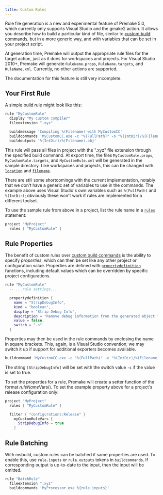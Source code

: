 ```yaml
---
title: Custom Rules
---
```


Rule file generation is a new and experimental feature of Premake 5.0, which currently only supports Visual Studio and the gmake2 action. It allows you describe how to build a particular kind of file, similar to [custom build commands](Custom-Build-Commands.md), but in a more generic way, and with variables that can be set in your project script.

At generation time, Premake will output the appropriate rule files for the target action, just as it does for workspaces and projects.  For Visual Studio 2010+, Premake will generate `RuleName.props`, `RuleName.targets`, and `RuleName.xml`. Currently, no other actions are supported.

The documentation for this feature is still very incomplete.


## Your First Rule

A simple build rule might look like this:

```lua
rule "MyCustomRule"
  display "My custom compiler"
  fileextension ".xyz"

  buildmessage 'Compiling %(Filename) with MyCustomCC'
  buildcommands 'MyCustomCC.exe -c "%(FullPath)" -o "%(IntDir)/%(Filename).obj"'
  buildoutputs '%(IntDir)/%(Filename).obj'
```

This rule will pass all files in project with the ".xyz" file extension through the specified build command. At export time, the files `MyCustomRule.props`, `MyCustomRule.targets`, and `MyCustomRule.xml` will be generated in the sample directory. Like workspaces and projects, this can be changed with [`location`](location.md) and [`filename`](filename.md).

There are still some shortcomings with the current implementation, notably that we don't have a generic set of variables to use in the commands. The example above uses Visual Studio's own variables such as `%(FullPath)` and `%(IntDir)`; obviously these won't work if rules are implemented for a different toolset.

To use the sample rule from above in a project, list the rule name in a [`rules`](rules.md) statement:

```lua
project "MyProject"
  rules { "MyCustomRule" }
```


## Rule Properties

The benefit of custom rules over [custom build commands](Custom-Build-Commands.md) is the ability to specify *properties*, which can then be set like any other project or configuration value. Properties are defined with [`propertydefinition`](propertydefinition.md) functions, including default values which can be overridden by specific project configurations.

```lua
rule "MyCustomRule"
  -- ...rule settings...

  propertydefinition {
    name = "StripDebugInfo",
    kind = "boolean",
    display = "Strip Debug Info",
    description = "Remove debug information from the generated object files"
    value = false,
    switch = "-s"
  }
```

Properties may then be used in the rule commands by enclosing the name in square brackets. This, again, is a Visual Studio convention; we may switch it up if support for additional exporters becomes available.

```lua
buildcommand 'MyCustomCC.exe -c "%(FullPath)" -o "%(IntDir)/%(Filename).obj" [StripDebugInfo]
```

The string `[StripDebugInfo]` will be set with the switch value `-s` if the value is set to true.

To set the properties for a rule, Premake will create a setter function of the format *ruleName*Vars(). To set the example property above for a project's release configuration only:

```lua
project "MyProject"
  rules { "MyCustomRule" }

  filter { "configurations:Release" }
    myCustomRuleVars {
      StripDebugInfo = true
    }
```

## Rule Batching

With msbuild, custom rules can be batched if same properties are used. To enable this, use `rule.inputs` or `rule.outputs` tokens in `buildcommands`. If corresponding output is up-to-date to the input, then the input will be omitted.

```lua
rule "BatchRule"
  fileextension ".xyz"
  buildcommands 'MyProcessor.exe %{rule.inputs}'
```

